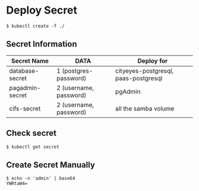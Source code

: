 # Deploy Secret

```shell
$ kubectl create -f ./
```

## Secret Information
|Secret Name|DATA|Deploy for|
|-|-|-|
|database-secret|1 (postgres-password)|cityeyes-postgresql, paas-postgresql|
|pagadmin-secret|2 (username, password)|pgAdmin|
|cifs-secret|2 (username, password)|all the samba volume|

## Check secret

```shell
$ kubectl get secret
```

## Create Secret Manually

```shell
$ echo -n 'admin' | base64
YWRtaW4=
```